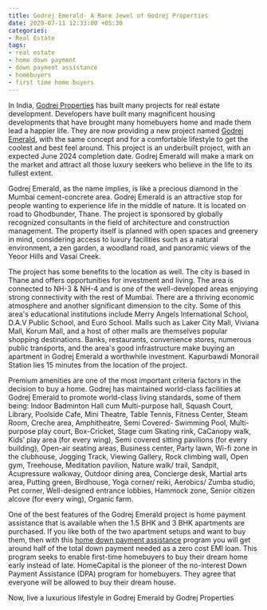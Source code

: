 ```yaml
---
title: Godrej Emerald- A Rare Jewel of Godrej Properties
date: 2020-07-11 12:33:00 +05:30
categories:
- Real Estate
tags:
- real estate
- home down payment
- down payment assistance
- homebuyers
- first time home buyers
---
```


In India, [Godrej Properties](https://homecapital.in/offering/developer/godrej-properties) has built many projects for real estate development. Developers have built many magnificent housing developments that have brought many homebuyers home and made them lead a happier life. They are now providing a new project named [Godrej Emerald](https://homecapital.in/property/63/godrej-emerald-1.5-bhk), with the same concept and for a comfortable lifestyle to get the coolest and best feel around. This project is an underbuilt project, with an expected June 2024 completion date. Godrej Emerald will make a mark on the market and attract all those luxury seekers who believe in the life to its fullest extent.

Godrej Emerald, as the name implies, is like a precious diamond in the Mumbai cement-concrete area. Godrej Emerald is an attractive stop for people wanting to experience life in the middle of nature. It is located on road to Ghodbunder, Thane. The project is sponsored by globally recognized consultants in the field of architecture and construction management. The property itself is planned with open spaces and greenery in mind, considering access to luxury facilities such as a natural environment, a zen garden, a woodland road, and panoramic views of the Yeoor Hills and Vasai Creek.

The project has some benefits to the location as well. The city is based in Thane and offers opportunities for investment and living. The area is connected to NH-3 & NH-4 and is one of the well-developed areas enjoying strong connectivity with the rest of Mumbai. There are a thriving economic atmosphere and another significant dimension to the city. Some of this area's educational institutions include Merry Angels International School, D.A.V Public School, and Euro School. Malls such as Laker City Mall, Viviana Mall, Korum Mall, and a host of other malls are themselves popular shopping destinations. Banks, restaurants, convenience stores, numerous public transports, and the area's good infrastructure make buying an apartment in Godrej Emerald a worthwhile investment. Kapurbawdi Monorail Station lies 15 minutes from the location of the project.

Premium amenities are one of the most important criteria factors in the decision to buy a home. Godrej has maintained world-class facilities at Godrej Emerald to promote world-class living standards, some of them being: Indoor Badminton Hall cum Multi-purpose hall, Squash Court, Library, Poolside Cafe, Mini Theatre, Table Tennis, Fitness Center, Steam Room, Creche area, Amphitheatre, Semi Covered- Swimming Pool, Multi-purpose play court, Box-Cricket, Stage cum Skating rink, CaCanopy walk,  Kids’ play area (for every wing), Semi covered sitting pavilions (for every building), Open-air seating areas, Business center, Party lawn, Wi-fi zone in the clubhouse, Jogging Track, Viewing Gallery, Rock climbing wall, Open gym, Treehouse, Meditation pavilion, Nature walk/ trail, Sandpit, Acupressure walkway, Outdoor dining area, Concierge desk, Martial arts area, Putting green, Birdhouse, Yoga corner/ reiki, Aerobics/ Zumba studio, Pet corner, Well-designed entrance lobbies, Hammock zone,  Senior citizen alcove (for every wing), Organic farm.

One of the best features of the Godrej Emerald project is home payment assistance that is available when the 1.5 BHK and 3 BHK apartments are purchased. If you like both of the two apartment setups and want to buy them, then with this [home down payment assistance](https://homecapital.in) program you will get around half of the total down payment needed as a zero cost EMI loan. This program seeks to enable first-time homebuyers to buy their dream home early instead of late. HomeCapital is the pioneer of the no-interest Down Payment Assistance (DPA) program for homebuyers. They agree that everyone will be allowed to buy their dream house.

Now, live a luxurious lifestyle in Godrej Emerald by Godrej Properties



